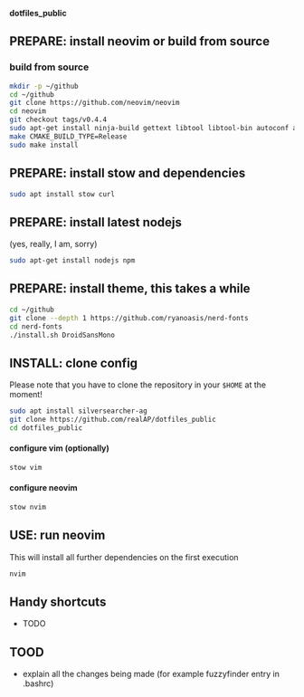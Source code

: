 **dotfiles_public**

## PREPARE: install neovim or build from source
### build from source
```bash
mkdir -p ~/github
cd ~/github
git clone https://github.com/neovim/neovim 
cd neovim
git checkout tags/v0.4.4
sudo apt-get install ninja-build gettext libtool libtool-bin autoconf automake cmake g++ pkg-config unzip
make CMAKE_BUILD_TYPE=Release
sudo make install
```

## PREPARE: install stow and dependencies
```bash
sudo apt install stow curl
```
## PREPARE: install latest nodejs
(yes, really, I am, sorry)
```bash
sudo apt-get install nodejs npm
```

## PREPARE: install theme, this takes a while
```bash
cd ~/github
git clone --depth 1 https://github.com/ryanoasis/nerd-fonts
cd nerd-fonts
./install.sh DroidSansMono
```
## INSTALL: clone config
Please note that you have to clone the repository in your `$HOME` at the moment!
```bash
sudo apt install silversearcher-ag
git clone https://github.com/realAP/dotfiles_public
cd dotfiles_public
```

#### configure vim (optionally)
```bash
stow vim
```

#### configure neovim
```bash
stow nvim
```

## USE: run neovim
This will install all further dependencies on the first execution
```bash
nvim
```

## Handy shortcuts

- TODO

## TOOD
 - explain all the changes being made (for example fuzzyfinder entry in .bashrc)
